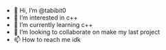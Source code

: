 - 👋 Hi, I’m @tabibit0
- 👀 I’m interested in c++
- 🌱 I’m currently learning c++
- 💞️ I’m looking to collaborate on make my last project
- 📫 How to reach me idk

<!---
tabibit0/tabibit0 is a ✨ special ✨ repository because its `README.md` (this file) appears on your GitHub profile.
You can click the Preview link to take a look at your changes.
--->
